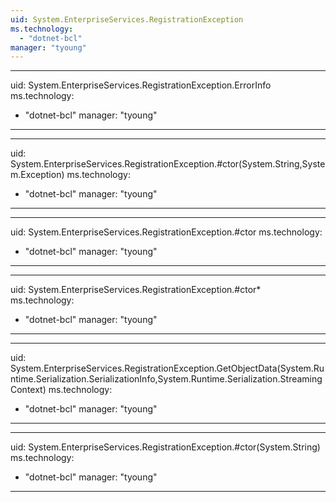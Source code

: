 ```yaml
---
uid: System.EnterpriseServices.RegistrationException
ms.technology: 
  - "dotnet-bcl"
manager: "tyoung"
---
```


---
uid: System.EnterpriseServices.RegistrationException.ErrorInfo
ms.technology: 
  - "dotnet-bcl"
manager: "tyoung"
---

---
uid: System.EnterpriseServices.RegistrationException.#ctor(System.String,System.Exception)
ms.technology: 
  - "dotnet-bcl"
manager: "tyoung"
---

---
uid: System.EnterpriseServices.RegistrationException.#ctor
ms.technology: 
  - "dotnet-bcl"
manager: "tyoung"
---

---
uid: System.EnterpriseServices.RegistrationException.#ctor*
ms.technology: 
  - "dotnet-bcl"
manager: "tyoung"
---

---
uid: System.EnterpriseServices.RegistrationException.GetObjectData(System.Runtime.Serialization.SerializationInfo,System.Runtime.Serialization.StreamingContext)
ms.technology: 
  - "dotnet-bcl"
manager: "tyoung"
---

---
uid: System.EnterpriseServices.RegistrationException.#ctor(System.String)
ms.technology: 
  - "dotnet-bcl"
manager: "tyoung"
---
